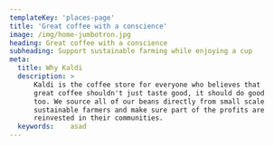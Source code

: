 ```yaml
---
templateKey: 'places-page'
title: 'Great coffee with a conscience'
image: /img/home-jumbotron.jpg
heading: Great coffee with a conscience
subheading: Support sustainable farming while enjoying a cup
meta:
  title: Why Kaldi
  description: >
      Kaldi is the coffee store for everyone who believes that
      great coffee shouldn't just taste good, it should do good
      too. We source all of our beans directly from small scale
      sustainable farmers and make sure part of the profits are
      reinvested in their communities.
  keywords:    asad
---
```


